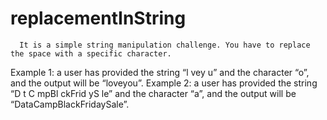# replacementInString

      It is a simple string manipulation challenge. You have to replace the space with a specific character.  
Example 1: a user has provided the string “l vey u” and the character “o”, and the output will be “loveyou”.
Example 2: a user has provided the string “D t C mpBl ckFrid yS le” and the character “a”, and the output will be “DataCampBlackFridaySale”.

